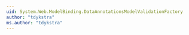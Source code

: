 ```yaml
---
uid: System.Web.ModelBinding.DataAnnotationsModelValidationFactory
author: "tdykstra"
ms.author: "tdykstra"
---
```

